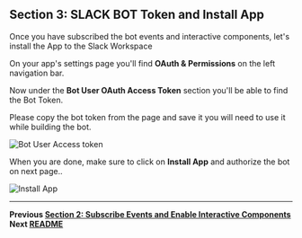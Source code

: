 ## Section 3: SLACK BOT Token and Install App

Once you have subscribed the bot events and interactive components, let's install the App to the Slack Workspace

On your app's settings page you'll find **OAuth & Permissions** on the left navigation bar.

Now under the **Bot User OAuth Access Token** section you'll be able to find the Bot Token.

Please copy the bot token from the page and save it you will need to use it while building the bot.

![Bot User Access token](https://s3.ap-south-1.amazonaws.com/jenkinsbot/token.PNG)

When you are done, make sure to click on **Install App** and authorize the bot on next page..

![Install App](https://s3.ap-south-1.amazonaws.com/jenkinsbot/install.PNG)

---
**Previous [Section 2: Subscribe Events and Enable Interactive Components](./../docs/section2.md)**  
**Next [README](./../README.md)** 
